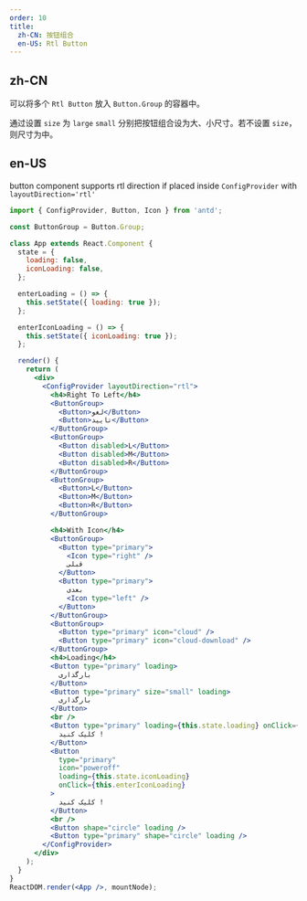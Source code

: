 ```yaml
---
order: 10
title:
  zh-CN: 按钮组合
  en-US: Rtl Button
---
```


## zh-CN

可以将多个 `Rtl Button` 放入 `Button.Group` 的容器中。

通过设置 `size` 为 `large` `small` 分别把按钮组合设为大、小尺寸。若不设置 `size`，则尺寸为中。

## en-US

button component supports rtl direction if placed inside `ConfigProvider` with `layoutDirection='rtl'`

```jsx
import { ConfigProvider, Button, Icon } from 'antd';

const ButtonGroup = Button.Group;

class App extends React.Component {
  state = {
    loading: false,
    iconLoading: false,
  };

  enterLoading = () => {
    this.setState({ loading: true });
  };

  enterIconLoading = () => {
    this.setState({ iconLoading: true });
  };

  render() {
    return (
      <div>
        <ConfigProvider layoutDirection="rtl">
          <h4>Right To Left</h4>
          <ButtonGroup>
            <Button>لغو</Button>
            <Button>تایید</Button>
          </ButtonGroup>
          <ButtonGroup>
            <Button disabled>L</Button>
            <Button disabled>M</Button>
            <Button disabled>R</Button>
          </ButtonGroup>
          <ButtonGroup>
            <Button>L</Button>
            <Button>M</Button>
            <Button>R</Button>
          </ButtonGroup>

          <h4>With Icon</h4>
          <ButtonGroup>
            <Button type="primary">
              <Icon type="right" />
              قبلی
            </Button>
            <Button type="primary">
              بعدی
              <Icon type="left" />
            </Button>
          </ButtonGroup>
          <ButtonGroup>
            <Button type="primary" icon="cloud" />
            <Button type="primary" icon="cloud-download" />
          </ButtonGroup>
          <h4>Loading</h4>
          <Button type="primary" loading>
            بارگذاری
          </Button>
          <Button type="primary" size="small" loading>
            بارگذاری
          </Button>
          <br />
          <Button type="primary" loading={this.state.loading} onClick={this.enterLoading}>
            کلیک کنید !
          </Button>
          <Button
            type="primary"
            icon="poweroff"
            loading={this.state.iconLoading}
            onClick={this.enterIconLoading}
          >
            کلیک کنید !
          </Button>
          <br />
          <Button shape="circle" loading />
          <Button type="primary" shape="circle" loading />
        </ConfigProvider>
      </div>
    );
  }
}
ReactDOM.render(<App />, mountNode);
```

<style>
#components-button-demo-right-to-left h4 {
  margin: 16px 0;
  font-size: 14px;
  line-height: 1;
  font-weight: normal;
}
#components-button-demo-right-to-left h4:first-child {
  margin-top: 0;
}
#components-button-demo-right-to-left .ant-btn-group {
  margin-left: 8px;
}
</style>
